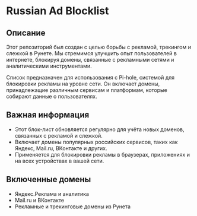# Russian Ad Blocklist

## Описание
Этот репозиторий был создан с целью борьбы с рекламой, трекингом и слежкой в Рунете. Мы стремимся улучшить опыт пользователей в интернете, блокируя домены, связанные с рекламными сетями и аналитическими инструментами.

Список предназначен для использования с Pi-hole, системой для блокировки рекламы на уровне сети. Он включает домены, принадлежащие различным сервисам и платформам, которые собирают данные о пользователях.

## Важная информация

- Этот блок-лист обновляется регулярно для учёта новых доменов, связанных с рекламой и слежкой.
- Включает домены популярных российских сервисов, таких как Яндекс, Mail.ru, ВКонтакте и других.
- Применяется для блокировки рекламы в браузерах, приложениях и на всех устройствах в вашей сети.

## Включенные домены

- Яндекс.Реклама и аналитика
- Mail.ru и ВКонтакте
- Рекламные и трекинговые домены из Рунета
